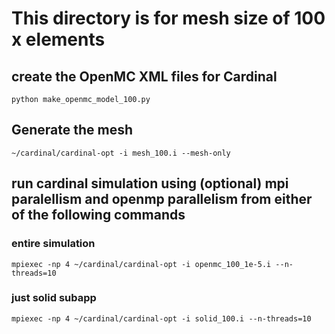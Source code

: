 # This directory is for mesh size of 100 x elements
## create the OpenMC XML files for Cardinal
`python make_openmc_model_100.py`
## Generate the mesh
`~/cardinal/cardinal-opt -i mesh_100.i --mesh-only`
## run cardinal simulation using (optional) mpi paralellism and openmp parallelism from either of the following commands
### entire simulation
`mpiexec -np 4 ~/cardinal/cardinal-opt -i openmc_100_1e-5.i --n-threads=10`
### just solid subapp
`mpiexec -np 4 ~/cardinal/cardinal-opt -i solid_100.i --n-threads=10`